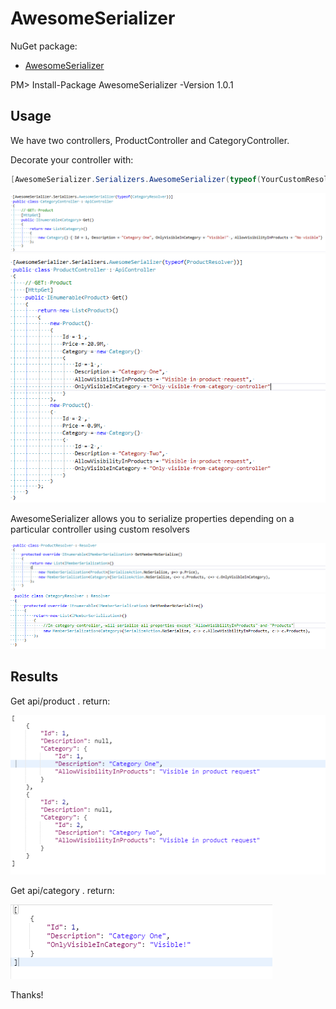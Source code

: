 # AwesomeSerializer

NuGet package:
* [AwesomeSerializer](https://preview.nuget.org/packages/AwesomeSerializer/1.0.1)

PM> Install-Package AwesomeSerializer -Version 1.0.1

## Usage
We have two controllers, ProductController and CategoryController.

Decorate your controller with:
```C#
[AwesomeSerializer.Serializers.AwesomeSerializer(typeof(YourCustomResolver))]
```

![alt text](https://github.com/Damian-Pumar/AwesomeSerializer/blob/master/AwesomeSerializer%20Example%20Images/CategoryController.PNG)
![alt text](https://github.com/Damian-Pumar/AwesomeSerializer/blob/master/AwesomeSerializer%20Example%20Images/ProductController.PNG)

AwesomeSerializer allows you to serialize properties depending on a particular controller using custom resolvers

![alt text](https://github.com/Damian-Pumar/AwesomeSerializer/blob/master/AwesomeSerializer%20Example%20Images/ProductResolver.PNG)
![alt text](https://github.com/Damian-Pumar/AwesomeSerializer/blob/master/AwesomeSerializer%20Example%20Images/CategoryResolver.PNG)

## Results
Get api/product .   return:

![alt text](https://github.com/Damian-Pumar/AwesomeSerializer/blob/master/AwesomeSerializer%20Example%20Images/ResultProductController.PNG)

Get api/category .  return:

![alt text](https://github.com/Damian-Pumar/AwesomeSerializer/blob/master/AwesomeSerializer%20Example%20Images/ResultCategoryController.PNG)

Thanks!



